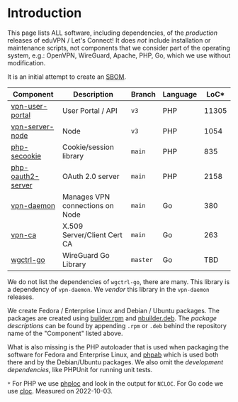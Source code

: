 # Introduction

This page lists ALL software, including dependencies, of the _production_ 
releases of eduVPN / Let's Connect! It does _not_ include installation or
maintenance scripts, not components that we consider part of the 
operating system, e.g.: OpenVPN, WireGuard, Apache, PHP, Go, which we use 
without modification.

It is an initial attempt to create an 
[SBOM](https://en.wikipedia.org/wiki/Software_supply_chain).

| Component       												    | Description                     | Branch   | Language | LoC*  |
| ----------------------------------------------------------------- | ------------------------------- | -------- | -------- | ----- |
| [vpn-user-portal](https://git.sr.ht/~fkooman/vpn-user-portal)     | User Portal / API               | `v3`     | PHP      | 11305 |
| [vpn-server-node](https://git.sr.ht/~fkooman/vpn-server-node)     | Node                            | `v3`     | PHP      | 1054  |
| [php-secookie](https://git.sr.ht/~fkooman/php-secookie/)          | Cookie/session library          | `main`   | PHP      | 835   |
| [php-oauth2-server](https://git.sr.ht/~fkooman/php-oauth2-server) | OAuth 2.0 server                | `main`   | PHP      | 2158  |
| [vpn-daemon](https://git.sr.ht/~fkooman/vpn-daemon)               | Manages VPN connections on Node | `main`   | Go       | 380   |
| [vpn-ca](https://git.sr.ht/~fkooman/vpn-ca)                       | X.509 Server/Client Cert CA     | `main`   | Go       | 263   |
| [wgctrl-go](https://github.com/WireGuard/wgctrl-go)               | WireGuard Go Library            | `master` | Go       | TBD   |

We do not list the dependencies of `wgctrl-go`, there are many. This 
library is a dependency of `vpn-daemon`. We _vendor_ this library in 
	the `vpn-daemon` releases.

We create Fedora / Enterprise Linux and Debian / Ubuntu packages. The 
packages are created using 
[builder.rpm](https://git.sr.ht/~fkooman/builder.rpm) and 
[nbuilder.deb](https://git.sr.ht/~fkooman/nbuilder.deb). The 
_package descriptions_ can be found by appending `.rpm` or `.deb` behind
the repository name of the "Component" listed above.

What is also missing is the PHP autoloader that is used when packaging the 
software for Fedora and Enterprise Linux, and 
[phpab](https://github.com/theseer/Autoload) which is used both there and by 
the Debian/Ubuntu packages. We also omit the _development dependencies_, 
like PHPUnit for running unit tests.

`*` For PHP we use [phploc](https://github.com/sebastianbergmann/phploc) and 
look in the output for `NCLOC`. For Go code we use 
[cloc](https://github.com/WireGuard/wgctrl-go). Measured on 2022-10-03.